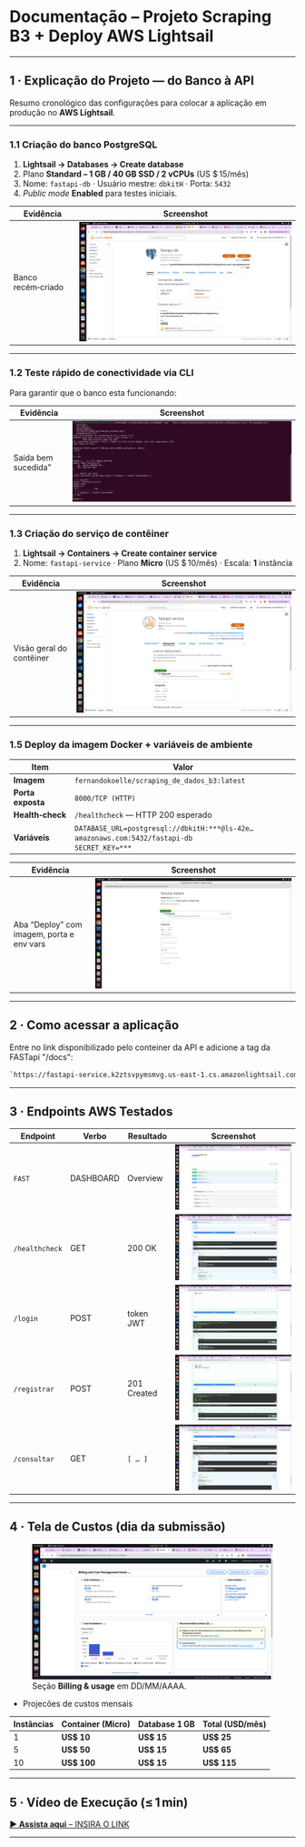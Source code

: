 # Documentação – Projeto **Scraping B3 + Deploy AWS Lightsail**

---

## 1 · Explicação do Projeto — do Banco à API

Resumo cronológico das configurações para colocar a aplicação em produção no **AWS Lightsail**.

---

### 1.1 Criação do banco PostgreSQL

1. **Lightsail → Databases → Create database**  
2. Plano **Standard – 1 GB / 40 GB SSD / 2 vCPUs** (US $ 15/mês)  
3. Nome: `fastapi-db` · Usuário mestre: `dbkitH` · Porta: `5432`  
4. *Public mode* **Enabled** para testes iniciais.

| Evidência | Screenshot |
|-----------|------------|
| Banco recém‑criado | ![db_creation](../img/aws/db.png) |

---

### 1.2 Teste rápido de conectividade via CLI

Para garantir que o banco esta funcionando:

| Evidência | Screenshot |
|-----------|------------|
| Saída bem sucedida” | ![cli_port_test](../img/aws/teste_cli_db.png) |

---

### 1.3 Criação do serviço de contêiner

1. **Lightsail → Containers → Create container service**  
2. Nome: `fastapi-service` · Plano **Micro** (US $ 10/mês) · Escala: **1** instância

| Evidência | Screenshot |
|-----------|------------|
| Visão geral do contêiner | ![container_overview](../img/aws/fastAPI.png) |

---

### 1.5 Deploy da imagem Docker + variáveis de ambiente

| Item | Valor |
|------|-------|
| **Imagem** | `fernandokoelle/scraping_de_dados_b3:latest` |
| **Porta exposta** | `8000/TCP (HTTP)` |
| **Health‑check** | `/healthcheck` — HTTP 200 esperado |
| **Variáveis** | `DATABASE_URL=postgresql://dbkitH:***@ls-42e…amazonaws.com:5432/fastapi-db`<br>`SECRET_KEY=***` |

| Evidência | Screenshot |
|-----------|------------|
| Aba “Deploy” com imagem, porta e env vars | ![deploy_details](../img/aws/detalhes_deploy.png) |

---

## 2 · Como acessar a aplicação


Entre no link disponibilizado pelo conteiner da API e adicione a tag da FASTapi "/docs":
```bash
`https://fastapi-service.k2ztsvpymsmvg.us-east-1.cs.amazonlightsail.com/docs`
```

---

## 3 · Endpoints AWS Testados

| Endpoint | Verbo | Resultado | Screenshot |
|----------|-------|-----------|------------|
| `FAST`| DASHBOARD     | Overview      | ![dasboard Fast](../img/aws/dash_fast.png)
| `/healthcheck` | GET  | 200 OK        | ![health](../img/aws/hc.png) |
| `/login`       | POST | token JWT     | ![login](../img/aws/end_login.png) |
| `/registrar`   | POST | 201 Created   | ![registrar](../img/aws/end_registrar.png) |
| `/consultar`   | GET  | `[ … ]`       | ![consultar](../img/aws/end_consult.png) |

---

## 4 · Tela de Custos (dia da submissão)

<figure markdown>
<img src="../img/aws/custo_atual.png" width="700" alt="Custo atual">
<figcaption>Seção <strong>Billing &amp; usage</strong> em DD/MM/AAAA.</figcaption>
</figure>

* Projecões de custos mensais 

| Instâncias | Container (Micro) | Database 1 GB | **Total (USD/mês)** |
|------------|-------------------|---------------|---------------------|
| 1  | **US$ 10**  | **US$ 15** | **US$ 25** |
| 5  | **US$ 50**  | **US$ 15** | **US$ 65** |
| 10 | **US$ 100** | **US$ 15** | **US$ 115** |

---

## 5 · Vídeo de Execução (≤ 1 min)

[**▶️ Assista aqui** – INSIRA O LINK](https://youtu.be/6h7fCLQWV5k)

---
